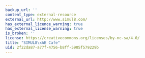 ```yaml
---
backup_url: ''
content_type: external-resource
external_url: http://www.simul8.com/
has_external_licence_warning: true
has_external_license_warning: true
is_broken: ''
license: https://creativecommons.org/licenses/by-nc-sa/4.0/
title: "SIMUL8\xAE Cafe"
uid: 2f22da87-a77f-4756-b8ff-5905f579229b
---
```

